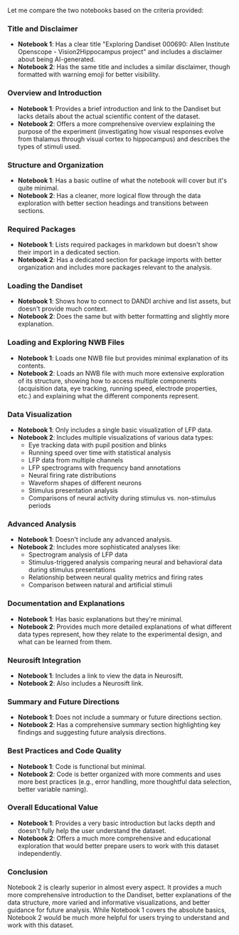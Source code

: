 Let me compare the two notebooks based on the criteria provided:

### Title and Disclaimer
- **Notebook 1**: Has a clear title "Exploring Dandiset 000690: Allen Institute Openscope - Vision2Hippocampus project" and includes a disclaimer about being AI-generated.
- **Notebook 2**: Has the same title and includes a similar disclaimer, though formatted with warning emoji for better visibility.

### Overview and Introduction
- **Notebook 1**: Provides a brief introduction and link to the Dandiset but lacks details about the actual scientific content of the dataset.
- **Notebook 2**: Offers a more comprehensive overview explaining the purpose of the experiment (investigating how visual responses evolve from thalamus through visual cortex to hippocampus) and describes the types of stimuli used.

### Structure and Organization
- **Notebook 1**: Has a basic outline of what the notebook will cover but it's quite minimal.
- **Notebook 2**: Has a cleaner, more logical flow through the data exploration with better section headings and transitions between sections.

### Required Packages
- **Notebook 1**: Lists required packages in markdown but doesn't show their import in a dedicated section.
- **Notebook 2**: Has a dedicated section for package imports with better organization and includes more packages relevant to the analysis.

### Loading the Dandiset
- **Notebook 1**: Shows how to connect to DANDI archive and list assets, but doesn't provide much context.
- **Notebook 2**: Does the same but with better formatting and slightly more explanation.

### Loading and Exploring NWB Files
- **Notebook 1**: Loads one NWB file but provides minimal explanation of its contents.
- **Notebook 2**: Loads an NWB file with much more extensive exploration of its structure, showing how to access multiple components (acquisition data, eye tracking, running speed, electrode properties, etc.) and explaining what the different components represent.

### Data Visualization
- **Notebook 1**: Only includes a single basic visualization of LFP data.
- **Notebook 2**: Includes multiple visualizations of various data types:
  - Eye tracking data with pupil position and blinks
  - Running speed over time with statistical analysis
  - LFP data from multiple channels
  - LFP spectrograms with frequency band annotations
  - Neural firing rate distributions
  - Waveform shapes of different neurons
  - Stimulus presentation analysis
  - Comparisons of neural activity during stimulus vs. non-stimulus periods

### Advanced Analysis
- **Notebook 1**: Doesn't include any advanced analysis.
- **Notebook 2**: Includes more sophisticated analyses like:
  - Spectrogram analysis of LFP data
  - Stimulus-triggered analysis comparing neural and behavioral data during stimulus presentations
  - Relationship between neural quality metrics and firing rates
  - Comparison between natural and artificial stimuli

### Documentation and Explanations
- **Notebook 1**: Has basic explanations but they're minimal.
- **Notebook 2**: Provides much more detailed explanations of what different data types represent, how they relate to the experimental design, and what can be learned from them.

### Neurosift Integration
- **Notebook 1**: Includes a link to view the data in Neurosift.
- **Notebook 2**: Also includes a Neurosift link.

### Summary and Future Directions
- **Notebook 1**: Does not include a summary or future directions section.
- **Notebook 2**: Has a comprehensive summary section highlighting key findings and suggesting future analysis directions.

### Best Practices and Code Quality
- **Notebook 1**: Code is functional but minimal.
- **Notebook 2**: Code is better organized with more comments and uses more best practices (e.g., error handling, more thoughtful data selection, better variable naming).

### Overall Educational Value
- **Notebook 1**: Provides a very basic introduction but lacks depth and doesn't fully help the user understand the dataset.
- **Notebook 2**: Offers a much more comprehensive and educational exploration that would better prepare users to work with this dataset independently.

### Conclusion
Notebook 2 is clearly superior in almost every aspect. It provides a much more comprehensive introduction to the Dandiset, better explanations of the data structure, more varied and informative visualizations, and better guidance for future analysis. While Notebook 1 covers the absolute basics, Notebook 2 would be much more helpful for users trying to understand and work with this dataset.